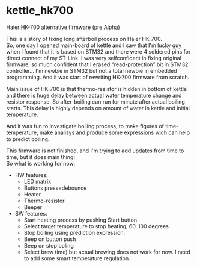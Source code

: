 # kettle_hk700
Haier HK-700 alternative firmware (pre Alpha)

This is a story of fixing long afterboil process on Haier HK-700.  
So, one day I opened main-board of kettle and I saw that I'm lucky guy when I found that it is based on STM32 and there were 4 soldered pins for direct connect of my ST-Link.
I was very selfconfident in fixing original firmware, so much confident that I erased "read-protection" bit in STM32 controller... I'm newbie in STM32 but not a total newbie in embedded programming.  And it was start of rewriting HK-700 firmware from scratch. 

Main issue of HK-700 is that thermo-resistor is hidden in bottom of kettle and there is huge delay between actual water temperature change and resistor response. 
So after-boiling can run for minute after actual boiling starts. This delay is highly depends on amount of water in kettle and initial temperature.

And it was fun to investigate boiling process, to make figures of time-temperature, make analisys and produce some expressions wich can help to predict boiling. 


This firmware is not finished, and I'm trying to add updates from time to time, but it does main thing!  
So what is working for now:
- HW features:
  - LED matrix
  - Buttons press+debounce
  - Heater
  - Thermo-resistor
  - Beeper
- SW features:
  - Start heating process by pushing Start button
  - Select target temperature to stop heating, 60..100 degrees
  -   Stop boiling using prediction expression.
  - Beep on button push
  - Beep on stop boling
  - Select brew time) but actual brewing does not work for now. I need to add some smart temperature regulation. 
